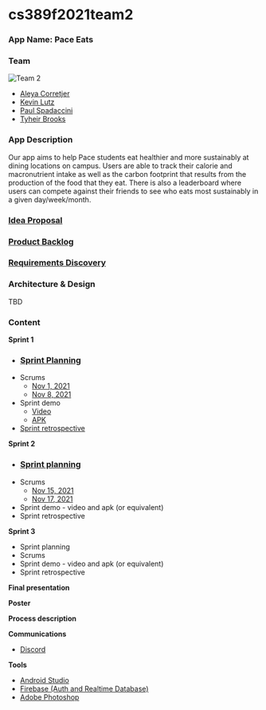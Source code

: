 # cs389f2021team2

### App Name: Pace Eats

### Team
![Team 2](https://i.imgur.com/PTwLfdp.jpg)
* [Aleya Corretjer](https://github.com/aleyacorretjer)
* [Kevin Lutz](https://github.com/kevinrlutz)
* [Paul Spadaccini](https://github.com/spadpaul)
* [Tyheir Brooks](https://github.com/tydolla00)

### App Description
Our app aims to help Pace students eat healthier and more sustainably at dining locations on campus. Users are able to track their calorie and macronutrient intake as well as the carbon footprint that results from the production of the food that they eat. There is also a leaderboard where users can compete against their friends to see who eats most sustainably in a given day/week/month. 

### [Idea Proposal](https://docs.google.com/document/d/1Njk3AQPWHmfTjU64ocGTOqFZbfn33G_1rbS3lhi4GrI/edit?usp=sharing)

### [Product Backlog](https://docs.google.com/spreadsheets/d/1xys8Q9vTms0ymemaeHigXtiNj50Fye2CS_pDN9jDKE8/edit?usp=sharing)

### [Requirements Discovery](https://docs.google.com/document/d/1H2gV3pT0FhwKisbwO1dr6O6lk8LqBJ8cQXM1Yb-cCQ8/edit)

### Architecture & Design

TBD

### Content

**Sprint 1**

* ### [Sprint Planning](https://docs.google.com/document/d/1bGZcldw_fC9IpL9RUVFGVvyxIJg6JUpMSNXXyxbBCPc/edit?usp=sharing)
* Scrums
  * [Nov 1, 2021](https://docs.google.com/document/d/1Qeeaoo-3AMWoAiQrnq5hZ29AirxGT4IA6395tE64XvE/edit?usp=sharing)
  * [Nov 8, 2021](https://docs.google.com/document/d/1ZL1dlDNSMyLN-3UvpFKwLkurUvt0zmD8twtPKvVkYS4/edit?usp=sharing)
* Sprint demo 
  * [Video](https://www.youtube.com/watch?v=Ij3Oyv0vBH0)
  * [APK](https://drive.google.com/file/d/1lFRV5ViegmFbap0bEa55Bv_wLqBarY6F/view)
* [Sprint retrospective](https://docs.google.com/document/d/142mYbAqPl0fzjE79bRWL51WiHkhe83kWGKT8lKIepbE/edit?usp=sharing)

**Sprint 2**

* ### [Sprint planning](https://docs.google.com/document/d/1VhrAuInE1DBKFAjgVIFkDZEWcBj4KA3S-TxUZUjHjrA/edit?usp=sharing)
* Scrums
  * [Nov 15, 2021](https://docs.google.com/document/d/1t4lcrfbpaktRF5HdAga5cg0kJj0wBNSbDI5cM_PGvR8/edit?usp=sharing)
  * [Nov 17, 2021](https://docs.google.com/document/d/1sL76sp4uw9vYupU_v0HLcCoHYIdl6XMB8PjQigE2EWA/edit?usp=sharing)
* Sprint demo - video and apk (or equivalent)
* Sprint retrospective

**Sprint 3** 

* Sprint planning
* Scrums
* Sprint demo - video and apk (or equivalent)
* Sprint retrospective

**Final presentation**

**Poster**

**Process description**

**Communications**
* [Discord](https://discord.com/)

**Tools**
* [Android Studio](https://developer.android.com/studio)
* [Firebase (Auth and Realtime Database)](https://firebase.google.com/)
* [Adobe Photoshop](https://www.adobe.com/products/photoshop.html)
